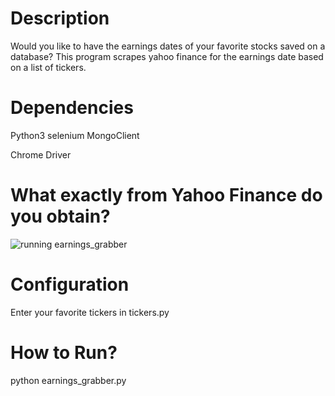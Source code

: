 # Description

Would you like to have the earnings dates of your favorite stocks saved
on a database? This program scrapes yahoo finance for the earnings date
based on a list of tickers.

# Dependencies

Python3
selenium
MongoClient

Chrome Driver

# What exactly from Yahoo Finance do you obtain?

![running earnings_grabber](https://i.imgur.com/dOpAUr1.jpg)



# Configuration

Enter your favorite tickers in tickers.py


# How to Run?

python earnings_grabber.py
